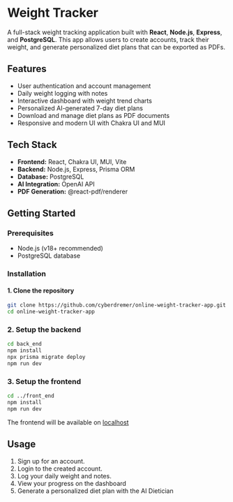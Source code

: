 # Weight Tracker

A full-stack weight tracking application built with **React**, **Node.js**, **Express**, and **PostgreSQL**. This app allows users to create accounts, track their weight, and generate personalized diet plans that can be exported as PDFs.

## Features

- User authentication and account management
- Daily weight logging with notes
- Interactive dashboard with weight trend charts
- Personalized AI-generated 7-day diet plans
- Download and manage diet plans as PDF documents
- Responsive and modern UI with Chakra UI and MUI

## Tech Stack

- **Frontend:** React, Chakra UI, MUI, Vite
- **Backend:** Node.js, Express, Prisma ORM
- **Database:** PostgreSQL
- **AI Integration:** OpenAI API
- **PDF Generation:** @react-pdf/renderer

## Getting Started

### Prerequisites

- Node.js (v18+ recommended)
- PostgreSQL database

### Installation

#### 1. Clone the repository

```sh
git clone https://github.com/cyberdremer/online-weight-tracker-app.git
cd online-weight-tracker-app
```


### 2. Setup the backend
```sh
cd back_end
npm install
npx prisma migrate deploy
npm run dev
```


### 3. Setup the frontend
```sh
cd ../front_end
npm install
npm run dev
```

The frontend will be available on [localhost](http://localhost:5173)

## Usage
1. Sign up for an account.
2. Login to the created account.
3. Log your daily weight and notes.
4. View your progress on the dashboard
5. Generate a personalized diet plan with the AI Dietician


